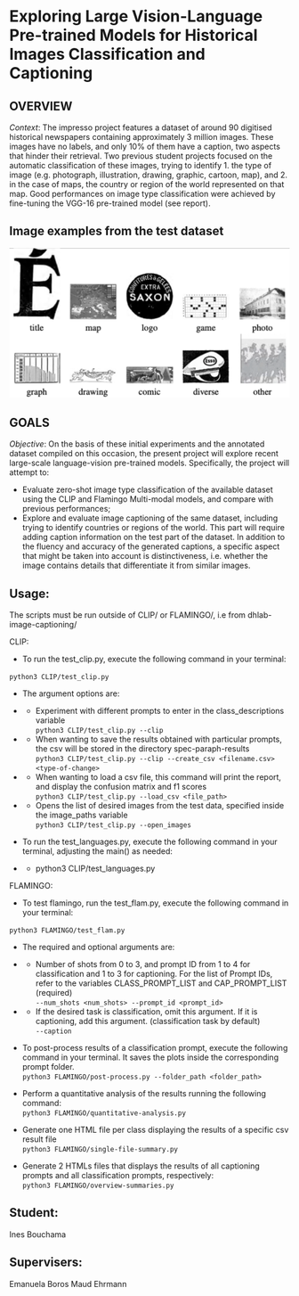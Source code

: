 # Exploring Large Vision-Language Pre-trained Models for Historical Images Classification and Captioning

## OVERVIEW

_Context_: The impresso project features a dataset of around 90 digitised historical newspapers containing approximately 3 million images. These images have no labels, and only 10% of them have a caption, two aspects that hinder their retrieval.
Two previous student projects focused on the automatic classification of these images, trying to identify 1. the type of image (e.g. photograph, illustration, drawing, graphic, cartoon, map), and 2. in the case of maps, the country or region of the world represented on that map. Good performances on image type classification were achieved by fine-tuning the VGG-16 pre-trained model (see report).

## Image examples from the test dataset

![Image examples from the test dataset](class-examples.png)

## GOALS

_Objective_: On the basis of these initial experiments and the annotated dataset compiled on this occasion, the present project will explore recent large-scale language-vision pre-trained models. Specifically, the project will attempt to:

- Evaluate zero-shot image type classification of the available dataset using the CLIP and Flamingo Multi-modal models, and compare with previous performances;
- Explore and evaluate image captioning of the same dataset, including trying to identify countries or regions of the world. This part will require adding caption information on the test part of the dataset. In addition to the fluency and accuracy of the generated captions, a specific aspect that might be taken into account is distinctiveness, i.e. whether the image contains details that differentiate it from similar images.

## **Usage:**

The scripts must be run outside of CLIP/ or FLAMINGO/, i.e from dhlab-image-captioning/ <br />

CLIP:

- To run the test_clip.py, execute the following command in your terminal: <br />

`python3 CLIP/test_clip.py`

- The argument options are: <br />

- - Experiment with different prompts to enter in the class_descriptions variable <br />
    `python3 CLIP/test_clip.py --clip`
- - When wanting to save the results obtained with particular prompts, the csv will be stored in the directory spec-paraph-results <br />
    `python3 CLIP/test_clip.py --clip --create_csv <filename.csv> <type-of-change>`
- - When wanting to load a csv file, this command will print the report, and display the confusion matrix and f1 scores <br />
    `python3 CLIP/test_clip.py --load_csv <file_path>`
- - Opens the list of desired images from the test data, specified inside the image_paths variable <br />
    `python3 CLIP/test_clip.py --open_images`

- To run the test_languages.py, execute the following command in your terminal, adjusting the main() as needed: <br />
- - python3 CLIP/test_languages.py <br />

FLAMINGO:

- To test flamingo, run the test_flam.py, execute the following command in your terminal: <br />

`python3 FLAMINGO/test_flam.py`

- The required and optional arguments are: <br />

- - Number of shots from 0 to 3, and prompt ID from 1 to 4 for classification and 1 to 3 for captioning. For the list of Prompt IDs, refer to the variables CLASS_PROMPT_LIST and CAP_PROMPT_LIST (required) <br />
`--num_shots <num_shots> --prompt_id <prompt_id>`

- - If the desired task is classification, omit this argument. If it is captioning, add this argument. (classification task by default) <br />
`--caption`

- To post-process results of a classification prompt, execute the following command in your terminal. It saves the plots inside the corresponding prompt folder. <br />
`python3 FLAMINGO/post-process.py --folder_path <folder_path>`

- Perform a quantitative analysis of the results running the following command: <br />
`python3 FLAMINGO/quantitative-analysis.py`

- Generate one HTML file per class displaying the results of a specific csv result file <br />
`python3 FLAMINGO/single-file-summary.py`

- Generate 2 HTMLs files that displays the results of all captioning prompts and all classification prompts, respectively: <br />
`python3 FLAMINGO/overview-summaries.py`

## **Student:**

Ines Bouchama

## **Supervisers:**

Emanuela Boros
Maud Ehrmann
